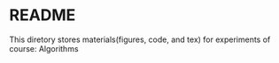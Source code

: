 # README
This diretory stores materials(figures, code, and tex) for experiments of course: Algorithms